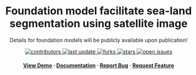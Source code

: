 <!--
Hey, thanks for using the awesome-readme-template template.  
If you have any enhancements, then fork this project and create a pull request 
or just open an issue with the label "enhancement".

Don't forget to give this project a star for additional support ;)
Maybe you can mention me or this repo in the acknowledgements too
-->
<div align="center">

<!--   <img src="assets/logo.png" alt="logo" width="200" height="auto" /> -->
  <h1>Foundation model facilitate sea-land segmentation using satellite image</h1>
  
  <p>
    Details for foundation models will be publicly available upon publication! 
  </p>
  
  
<!-- Badges -->
<p>
  <a href="https://github.com/Vipermdl/foundation-model-for-SLS/graphs/contributors">
    <img src="https://img.shields.io/github/contributors/Vipermdl/foundation-model-for-SLS" alt="contributors" />
  </a>
  <a href="">
    <img src="https://img.shields.io/github/last-commit/Vipermdl/foundation-model-for-SLS" alt="last update" />
  </a>
  <a href="https://github.com/Vipermdl/foundation-model-for-SLS/network/members">
    <img src="https://img.shields.io/github/forks/Vipermdl/foundation-model-for-SLS" alt="forks" />
  </a>
  <a href="https://github.com/Vipermdl/foundation-model-for-SLS/stargazers">
    <img src="https://img.shields.io/github/stars/Vipermdl/foundation-model-for-SLS" alt="stars" />
  </a>
  <a href="https://github.com/Vipermdl/foundation-model-for-SLS/issues/">
    <img src="https://img.shields.io/github/issues/Vipermdl/foundation-model-for-SLS" alt="open issues" />
  </a>
</p>
   
<h4>
    <a href="https://github.com/Vipermdl/foundation-model-for-SLS/tree/main/result_video/">View Demo</a>
  <span> · </span>
    <a href="https://github.com/Vipermdl/foundation-model-for-SLS">Documentation</a>
  <span> · </span>
    <a href="https://github.com/Vipermdl/foundation-model-for-SLS/issues/">Report Bug</a>
  <span> · </span>
    <a href="https://github.com/Vipermdl/foundation-model-for-SLS/issues/">Request Feature</a>
  </h4>
</div>

<br />

